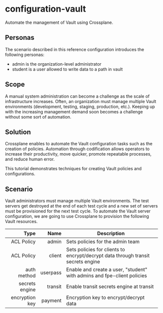 # configuration-vault
Automate the management of Vault using Crossplane.

## Personas

The scenario described in this reference configuration introduces the following personas:
- admin is the organization-level administrator
- student is a user allowed to write data to a path in vault

## Scope

A manual system administration can become a challenge as the scale of infrastructure increases. Often, an organization must manage multiple Vault environments (development, testing, staging, production, etc.). Keeping up with the increasing management demand soon becomes a challenge without some sort of automation.

## Solution

Crossplane enables to automate the Vault configuration tasks such as the creation of policies. Automation through codification allows operators to increase their productivity, move quicker, promote repeatable processes, and reduce human error.

This tutorial demonstrates techniques for creating Vault policies and configurations.

## Scenario

Vault administrators must manage multiple Vault environments. The test servers get destroyed at the end of each test cycle and a new set of servers must be provisioned for the next test cycle. To automate the Vault server configuration, we are going to use Crossplane to provision the following Vault resources.

|Type         |Name       |Description
|------------:|----------:|---------------------------------
| ACL Policy  | admin     | Sets policies for the admin team
| ACL Policy  | client    | Sets policies for clients to encrypt/decrypt data through transit secrets engine
| auth method | userpass  | Enable and create a user, "student" with admins and fpe-client policies
| secrets engine | transit | Enable transit secrets engine at transit
| encryption key | payment | Encryption key to encrypt/decrypt data


